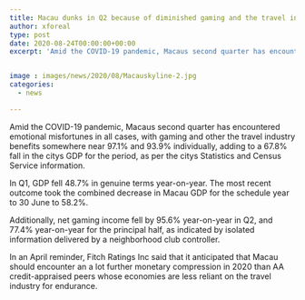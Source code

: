 ```yaml
---
title: Macau dunks in Q2 because of diminished gaming and the travel industry
author: xforeal 
type: post
date: 2020-08-24T00:00:00+00:00
excerpt: 'Amid the COVID-19 pandemic, Macaus second quarter has encountered emotional misfortunes in all cases, with gaming and other the travel industry benefits somewhere around 97 '


image : images/news/2020/08/Macauskyline-2.jpg
categories:
  - news

---
```

Amid the COVID-19 pandemic, Macaus second quarter has encountered emotional misfortunes in all cases, with gaming and other the travel industry benefits somewhere near 97.1&percnt; and 93.9&percnt; individually, adding to a 67.8&percnt; fall in the citys GDP for the period, as per the citys Statistics and Census Service information. 

In Q1, GDP fell 48.7&percnt; in genuine terms year-on-year. The most recent outcome took the combined decrease in Macau GDP for the schedule year to 30 June to 58.2&percnt;. 

Additionally, net gaming income fell by 95.6&percnt; year-on-year in Q2, and 77.4&percnt; year-on-year for the principal half, as indicated by isolated information delivered by a neighborhood club controller. 

In an April reminder, Fitch Ratings Inc said that it anticipated that Macau should encounter an a lot further monetary compression in 2020 than AA credit-appraised peers whose economies are less reliant on the travel industry for endurance.